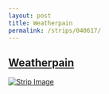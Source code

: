 ```yaml
---
layout: post
title: Weatherpain
permalink: /strips/040617/
---
```


## [Weatherpain](/strips/040617/)

<a href='../images/ph040617.gif'><img src='../images/ph040617.gif' alt='Strip Image' /></a>


<!-- include copyright-strip.html -->